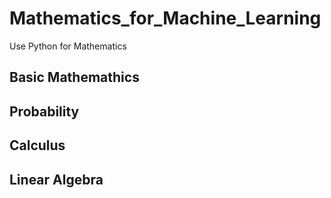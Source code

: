 # Mathematics_for_Machine_Learning

Use Python for Mathematics

## Basic Mathemathics
## Probability
## Calculus
## Linear Algebra
